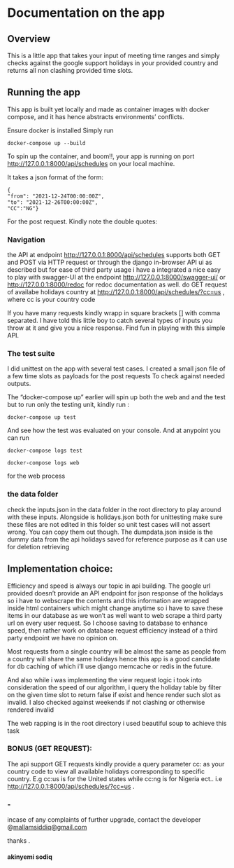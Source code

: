 

# Documentation on the app 

## Overview 
This is a little app that takes your input of meeting time ranges and simply checks against the google support holidays in your provided country and returns all non clashing provided time slots.


## Running the app 

This app is built yet locally and made as container images with docker compose, and it has hence abstracts environments’ conflicts. 

Ensure docker is installed Simply run 

	docker-compose up --build

To spin up the container, and boom!!, your app is running on port http://127.0.0.1:8000/api/schedules on  your local machine.

It takes a json format of the form:

	{
	"from": "2021-12-24T00:00:00Z",
	"to": "2021-12-26T00:00:00Z",
	"CC":"NG"} 

For the post request.
Kindly note the double quotes:

### Navigation

the API at endpoint http://127.0.0.1:8000/api/schedules supports both GET and POST via HTTP request or through the django in-browser API ui as described but for ease of third party usage i have a integrated a nice easy to play with swagger-UI at the endpoint http://127.0.0.1:8000/swagger-ui/ or http://127.0.0.1:8000/redoc for redoc documentation as well. do GET request of availabe holidays country at  http://127.0.0.1:8000/api/schedules/?cc=us , where cc is your country code

If you have many requests kindly wrapp in square brackets [] with comma separated. I have told this little boy to catch several types of inputs you throw at it and give you a nice response. Find fun in playing with this simple API. 

### The test suite

I did unittest on the app with several test cases. I created a small json file of a few time slots as payloads for the post requests To check against needed outputs. 

The “docker-compose up” earlier will spin up both the web and and the test but to run only the testing unit, kindly run :


	docker-compose up test 


And see how the test was evaluated on your console. And at anypoint you can run 

	docker-compose logs test 

	docker-compose logs web 

for the web process


### the data folder	

check the inputs.json in the data folder in the root directory to play around with these inputs. Alongside is holidays.json both for unittesting make sure these files are not edited in this folder so unit test cases will not assert wrong. You can copy them out though. The dumpdata.json inside is the dummy data from the api holidays saved for reference purpose as it can use for deletion retrieving 

## Implementation choice:

Efficiency and speed is always our topic in api building. The google url provided doesn’t provide an API endpoint for json response of the holidays so i have to webscrape the contents and this information are wrapped inside html containers which might change anytime so i have to save these items in our database as we won’t as well want to web scrape a third party url on every user request. So I choose saving to database to enhance speed, then rather work on database request efficiency instead of a third party endpoint we have no opinion on.

Most requests from a single country will be almost the same as people from a country will share the same holidays hence this app is a good candidate for db caching of which i’ll use django memcache or redis in the future.

And also while i was implementing the view request logic i took into consideration the speed of our algorithm, i query the holiday table by filter on the given time slot to return false if exist and hence render such slot as invalid. I also checked against weekends if not clashing or otherwise rendered invalid

The web rapping is in the root directory i used beautiful soup to achieve this task

### BONUS (GET REQUEST):
The api support GET requests kindly provide a query parameter cc: as your country code to view all available holidays corresponding to specific country. E.g cc:us is for the United states while cc:ng is for Nigeria ect.. i.e http://127.0.0.1:8000/api/schedules/?cc=us  .

### -
incase of any complaints of further upgrade, contact the developer @mallamsiddiq@gmail.com


thanks .

#### akinyemi sodiq



